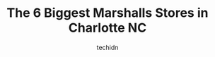 ---
layout: ampstory
image: https://i0.wp.com/www.depkes.org/wp-content/uploads/2023/06/marshalls-0-in-charlotte-nc-1685966032.jpeg?resize=640,853
author: techidn
featured: false
description: Discover the impressive array of Marshalls options in Charlotte NC, where you can find 6 of the largest Marshalls establishments in the area. From renowned classics to hidden gems, Charlotte
title: The 6 Biggest Marshalls Stores in Charlotte NC
cover:
   title: The 6 Biggest Marshalls Stores in Charlotte NC
   subtitle: Rickpate
   background: https://www.depkes.org/wp-content/uploads/2023/06/marshalls-0-in-charlotte-nc-1685966032.jpeg

pages: 
 - layout: thirds
   top: <h1>#1 Marshalls</h1>
   bottom: "<p>I like Marshalls, affordable prices, good brands, good quality products, very nice service. Employees are very kind and willing to help.</p>"
   background: https://www.depkes.org/wp-content/uploads/2023/06/marshalls-1-in-charlotte-nc-1685966033.jpeg
   backgroundblur: true
 - layout: thirds
   top: <h1>#2 Marshalls</h1>
   bottom: "<p>2330 Matthews Township Pkwy, Matthews, NC 28105, United States</p>"
   background: https://www.depkes.org/wp-content/uploads/2023/06/marshalls-2-in-charlotte-nc-1685966033.jpeg
   cta:
      link: https://www.depkes.org/blog/the-6-biggest-marshalls-stores-in-charlotte-nc/
      text: The 6 Biggest Marshalls Stores in Charlotte NC
 - layout: thirds
   top: <h1>#3 Marshalls</h1>
   bottom: "<p>14133 Rivergate Pkwy, Charlotte, NC 28273, United States</p>"
   background: https://www.depkes.org/wp-content/uploads/2023/06/marshalls-3-in-charlotte-nc-1685966034.jpeg
   cta:
      link: https://www.depkes.org/blog/the-6-biggest-marshalls-stores-in-charlotte-nc/
      text: The 6 Biggest Marshalls Stores in Charlotte NC
 - layout: thirds
   top: <h1>#4 Marshalls</h1>
   bottom: "<p>8150 Ikea Blvd, Charlotte, NC 28262, United States</p>"
   background: https://images.unsplash.com/photo-1524169358666-79f22534bc6e?ixlib=rb-4.0.3&ixid=MnwxMjA3fDB8MHxwaG90by1wYWdlfHx8fGVufDB8fHx8&auto=format&fit=crop&w=640&h=853&q=80
   cta:
      link: https://www.depkes.org/blog/the-6-biggest-marshalls-stores-in-charlotte-nc/
      text: The 6 Biggest Marshalls Stores in Charlotte NC
 - layout: thirds
   top: <h1>#5 Marshalls</h1>
   bottom: "<p>1055 Metropolitan Ave, Charlotte, NC 28204, United States</p>"
   background: https://images.unsplash.com/photo-1557672172-298e090bd0f1?ixlib=rb-4.0.3&ixid=MnwxMjA3fDB8MHxwaG90by1wYWdlfHx8fGVufDB8fHx8&auto=format&fit=crop&w=640&h=853&q=80
   cta:
      link: https://www.depkes.org/blog/the-6-biggest-marshalls-stores-in-charlotte-nc/
      text: The 6 Biggest Marshalls Stores in Charlotte NC

 - layout: thirds
   middle: Continue reading...
   background: https://images.unsplash.com/photo-1553949345-eb786bb3f7ba?ixlib=rb-4.0.3&ixid=MnwxMjA3fDB8MHxwaG90by1wYWdlfHx8fGVufDB8fHx8&auto=format&fit=crop&w=640&h=853&q=80
   cta:
      link: https://www.depkes.org/blog/the-6-biggest-marshalls-stores-in-charlotte-nc/
      text: The 6 Biggest Marshalls Stores in Charlotte NC
      
---